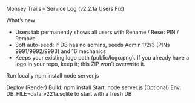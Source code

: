 Monsey Trails – Service Log (v2.2.1a Users Fix)

What’s new
- Users tab permanently shows all users with Rename / Reset PIN / Remove
- Soft auto-seed: if DB has no admins, seeds Admin 1/2/3 (PINs 9991/9992/9993) and 16 mechanics
- Keeps your existing logo path (public/logo.png). If you already have a logo in your repo, keep it; this ZIP won’t overwrite it.

Run locally
  npm install
  node server.js

Deploy (Render)
  Build: npm install
  Start: node server.js
  (Optional) Env: DB_FILE=data_v221a.sqlite to start with a fresh DB
